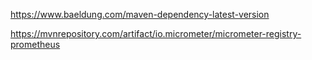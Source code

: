 
https://www.baeldung.com/maven-dependency-latest-version

https://mvnrepository.com/artifact/io.micrometer/micrometer-registry-prometheus

